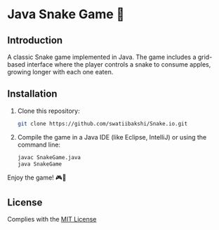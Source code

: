 # Java Snake Game 🐍

## Introduction

A classic Snake game implemented in Java. The game includes a grid-based interface where the player controls a snake to consume apples, growing longer with each one eaten.

## Installation

1. Clone this repository:
   ```bash
   git clone https://github.com/swatiibakshi/Snake.io.git
   ```

2. Compile the game in a Java IDE (like Eclipse, IntelliJ) or using the command line:
   ```bash
   javac SnakeGame.java
   java SnakeGame
   ```

Enjoy the game! 🎮🐍

## License
Complies with the [MIT License](LICENSE)
